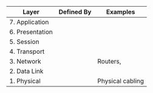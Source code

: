| Layer           | Defined By | Examples         |
| --------------- | ---------- | ---------------- |
| 7. Application  |            |                  |
| 6. Presentation |            |                  |
| 5. Session      |            |                  |
| 4. Transport    |            |                  |
| 3. Network      |            | Routers,         |
| 2. Data Link    |            |                  |
| 1. Physical     |            | Physical cabling |
